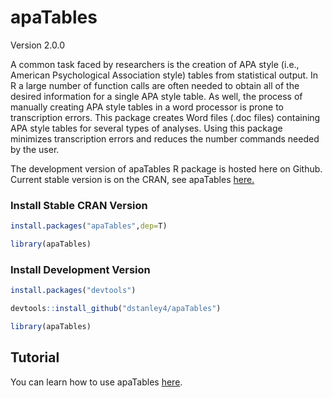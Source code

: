 apaTables
================

Version 2.0.0

A common task faced by researchers is the creation of APA style (i.e., American Psychological Association style) tables from statistical output. In R a large number of function calls are often needed to obtain all of the desired information for a single APA style table. As well, the process of manually creating APA style tables in a word processor is prone to transcription errors. This package creates Word files (.doc files) containing APA style tables for several types of analyses. Using this package minimizes transcription errors and reduces the number commands needed by the user.

The development version of apaTables R package is hosted here on Github. Current stable version is on the CRAN, see apaTables [here.](https://cran.r-project.org/web/packages/apaTables/index.html)

### Install Stable CRAN Version

``` r
install.packages("apaTables",dep=T)

library(apaTables)
```

### Install Development Version

``` r
install.packages("devtools")

devtools::install_github("dstanley4/apaTables")

library(apaTables)
```

Tutorial
--------

You can learn how to use apaTables [here](https://dstanley4.github.io/apaTables/articles/apaTables.html).
